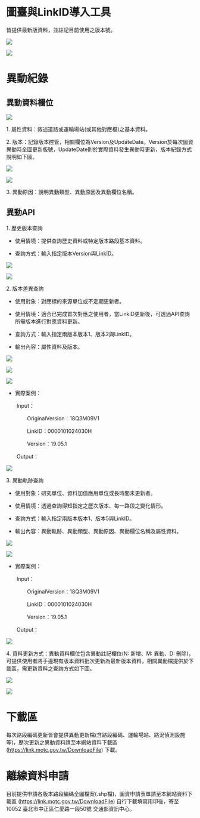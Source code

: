 # 圖臺與LinkID導入工具

皆提供最新版資料，並註記目前使用之版本號。

![](006.png)

![](007.png)


# 異動紀錄

## 異動資料欄位

![](001.png)

1\. 屬性資料：敘述道路或運輸場站(或其他對應檔)之基本資料。

2\. 版本：記錄版本控管，相關欄位為Version及UpdateDate。Version於每次圖資異動時全圖更新版號，UpdateDate則於實際資料發生異動時更新，版本紀錄方式說明如下圖。

![](003.png)

![](004.png)

3\. 異動原因：說明異動類型、異動原因及異動欄位名稱。


## 異動API

1\. 歷史版本查詢

* 使用情境：提供查詢歷史資料或特定版本路段基本資料。

* 查詢方式：輸入指定版本Version與LinkID。

![](008.PNG)

![](008-1.png)


2\. 版本差異查詢

* 使用對象：對應標的來源單位或不定期更新者。

* 使用情境：適合已完成首次對應之使用者，當LinkID更新後，可透過API查詢所需版本進行對應資料更新。

* 查詢方式：輸入指定兩版本版本1、版本2與LinkID。

* 輸出內容：屬性資料及版本。

![](009.png)

![](009-1.png)

![](009-2.png)

* 實際案例：

&emsp;&emsp;Input：

&emsp;&emsp;&emsp;&emsp;OriginalVersion：18Q3M09V1

&emsp;&emsp;&emsp;&emsp;LinkID：0000101024030H

&emsp;&emsp;&emsp;&emsp;Version：19.05.1

&emsp;&emsp;Output：

![](009-3.png)


3\. 異動軌跡查詢

* 使用對象：研究單位、資料加值應用單位或長時間未更新者。

* 使用情境：透過查詢得知指定之歷次版本、每一路段之變化情形。

* 查詢方式：輸入指定兩版本版本1、版本5與LinkID。

* 輸出內容：異動軌跡、異動類型、異動原因、異動欄位名稱及屬性資料。

![](010.PNG)

![](010-1.png)

* 實際案例：

&emsp;&emsp;Input：

&emsp;&emsp;&emsp;&emsp;OriginalVersion：18Q3M09V1

&emsp;&emsp;&emsp;&emsp;LinkID：0000101024030H

&emsp;&emsp;&emsp;&emsp;Version：19.05.1

&emsp;&emsp;Output：

![](010-2.png)

4\. 資料更新方式：異動資料欄位包含異動註記欄位(N: 新增、M: 異動、D: 刪除)，可提供使用者將手邊現有版本資料批次更新為最新版本資料，相關異動檔提供於下載區，需更新資料之查詢方式如下圖。

![](011.PNG)

![](012.PNG)


# 下載區

每次路段編碼更新皆會提供異動更新檔(含路段編碼、運輸場站、路況偵測設施等)，歷次更新之異動資料請至本網站資料下載區 (https://link.motc.gov.tw/DownloadFile) 下載。

# 離線資料申請

目前提供申請各版本路段編碼全圖檔案(.shp檔)，圖資申請表單請至本網站資料下載區 (https://link.motc.gov.tw/DownloadFile) 自行下載填寫用印後，寄至 10052 臺北市中正區仁愛路一段50號 交通部資訊中心。
